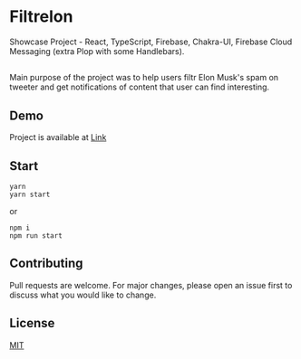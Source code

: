 # Filtrelon

Showcase Project - React, TypeScript, Firebase, Chakra-UI, Firebase Cloud Messaging (extra Plop with some Handlebars).

##

Main purpose of the project was to help users filtr Elon Musk's spam on tweeter and get notifications of content that user can find interesting.

## Demo

Project is available at [Link](https://filtrelon.web.app)

## Start

```
yarn
yarn start
```

or

```
npm i
npm run start
```

## Contributing

Pull requests are welcome. For major changes, please open an issue first to discuss what you would like to change.

## License

[MIT](https://choosealicense.com/licenses/mit/)
